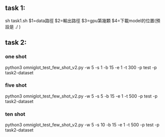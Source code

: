 
## task 1:
sh task1.sh $1=data路徑 $2=輸出路徑 $3=gpu第幾顆 $4=下載model的位置(預設是 ./ )

## task 2:
### one shot
python3 omniglot_test_few_shot_v2.py -w 5 -s 1 -b 15 -e 1 -t 300 -p test -p task2-dataset

### five shot
python3 omniglot_test_few_shot_v2.py -w 5 -s 5 -b 15 -e 1 -t 500 -p test -p task2-dataset

### ten shot
python3 omniglot_test_few_shot_v2.py -w 5 -s 10 -b 15 -e 1 -t 500 -p test -p task2-dataset